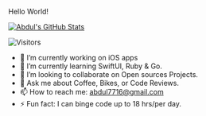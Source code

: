 Hello World!

[![Abdul's GitHub Stats](https://github-readme-stats.vercel.app/api?username=abdulrahim46&hide=issues&count_private=true&show_icons=true&theme=calm)](https://github.com/abdulrahim46/github-readme-stats)

![Visitors](https://visitor-badge.glitch.me/badge?page_id=abdulrahim46&left_color=gray&right_color=blue)

<!-- <img align="right" src="https://github-readme-stats.vercel.app/api?username=abdulrahim46&show_icons=true&icon_color=CE1D2D&text_color=718096&bg_color=00000000&hide_title=true&hide_border=true" /> -->

- 🔭 I’m currently working on iOS apps
- 🌱 I’m currently learning SwiftUI, Ruby & Go.
- 👯 I’m looking to collaborate on Open sources Projects.
- 💬 Ask me about Coffee, Bikes, or Code Reviews.
- 📫 How to reach me: abdul7716@gmail.com
- ⚡ Fun fact: I can binge code up to 18 hrs/per day.


